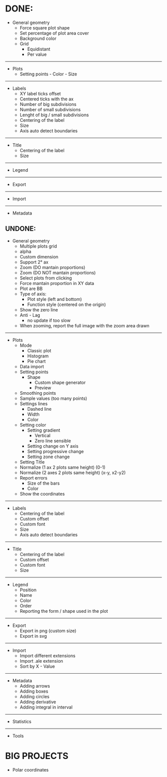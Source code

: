# DONE:

- General geometry
    - Force square plot shape
    - Set percentage of plot area cover
    - Background color
    - Grid
        - Equidistant
        - Per value
---
- Plots
    - Setting points
            - Color
            - Size
---
- Labels
    - XY label ticks offset
    - Centered ticks with the ax
    - Number of big subdivisions 
    - Number of small subdivisions 
    - Lenght of big / small subdivisions
    - Centering of the label
    - Size
    - Axis auto detect boundaries
---
- Title
    - Centering of the label
    - Size
---
- Legend
---
- Export
---
- Import
---
- Metadata

UNDONE:
---
- General geometry
    - Multiple plots grid
    - alpha
    - Custom dimension
    - Support 2° ax
    - Zoom (DO mantain proportions)
    - Zoom (DO NOT mantain proportions)
    - Select plots from clicking
    - Force mantain proportion in XY data
    - Plot are BB
    - Type of axis:
        - Plot style (left and bottom)
        - Function style (centered on the origin)
    - Show the zero line
    - Anti - Lag 
        - no update if too slow
    - When zooming, report the full image with the zoom area drawn
---
- Plots
    - Mode
        - Classic plot
        - Histogram
        - Pie chart
    - Data import
    - Setting points
        - Shape
            - Custom shape generator
            - Preview   
    - Smoothing points
    - Sample values (too many points)
    - Settings lines
        - Dashed line
        - Width
        - Color
    - Setting color
        - Setting gradient
            - Vertical
            - Zero line sensible
        - Setting change on Y axis
        - Setting progressive change
        - Setting zone change
    - Setting Title
    - Normalize (1 ax 2 plots same height) (0-1)
    - Normalize (2 axes 2 plots same height) (x-y, x2-y2)
    - Report errors
        - Size of the bars
        - Color
    - Show the coordinates
---
- Labels
    - Centering of the label
    - Custom offset
    - Custom font
    - Size
    - Axis auto detect boundaries
---
- Title
    - Centering of the label
    - Custom offset
    - Custom font
    - Size
---
- Legend
    - Position
    - Name
    - Color
    - Order
    - Reporting the form / shape used in the plot
---
- Export
    - Export in png (custom size)
    - Export in svg
---
- Import
    - Import different extensions
    - Import .ale extension
    - Sort by X - Value
---
- Metadata
    - Adding arrows
    - Adding boxes
    - Adding circles
    - Adding derivative
    - Adding integral in interval
---
- Statistics
---
- Tools

# BIG PROJECTS
- Polar coordinates
